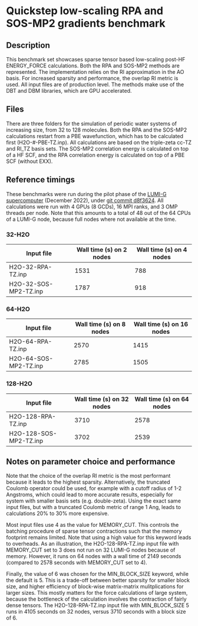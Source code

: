 # Quickstep low-scaling RPA and SOS-MP2 gradients benchmark

## Description

This benchmark set showcases sparse tensor based low-scaling post-HF ENERGY_FORCE calculations. Both
the RPA and SOS-MP2 methods are represented. The implementation relies on the RI approximation in the
AO basis. For increased sparsity and performance, the overlap RI metric is used. All input files are
of production level. The methods make use of the DBT and DBM libraries, which are GPU accelerated.

## Files

There are three folders for the simulation of periodic water systems of increasing size, from 32 to
128 molecules. Both the RPA and the SOS-MP2 calculations restart from a PBE wavefunction, which has
to be calculated first (H2O-#-PBE-TZ.inp). All calculations are based on the triple-zeta cc-TZ and
RI_TZ basis sets. The SOS-MP2 correlation energy is calculated on top of a HF SCF, and the RPA
correlation energy is calculated on top of a PBE SCF (without EXX).

## Reference timings

These benchmarks were run during the pilot phase of the
[LUMI-G supercomputer](https://docs.lumi-supercomputer.eu/hardware/compute/lumig/) (December 2022), under
[git commit d8f3624](https://github.com/cp2k/cp2k/commit/d8f36242127b9a828f127550ecd9613eefb3f1cc).
All calculations were run with 4 GPUs (8 GCDs), 16 MPI ranks, and 3 OMP threads per node.
Note that this amounts to a total of 48 out of the 64 CPUs of a LUMI-G node,
because full nodes where not available at the time.

### 32-H2O

| Input file            | Wall time (s) on 2 nodes | Wall time (s) on 4 nodes |
| --------------------- | ------------------------ | ------------------------ |
| H2O-32-RPA-TZ.inp     | 1531                     | 788                      |
| H2O-32-SOS-MP2-TZ.inp | 1787                     | 918                      |

### 64-H2O

| Input file            | Wall time (s) on 8 nodes | Wall time (s) on 16 nodes |
| --------------------- | ------------------------ | ------------------------- |
| H2O-64-RPA-TZ.inp     | 2570                     | 1415                      |
| H2O-64-SOS-MP2-TZ.inp | 2785                     | 1505                      |

### 128-H2O

| Input file             | Wall time (s) on 32 nodes | Wall time (s) on 64 nodes |
| ---------------------- | ------------------------- | ------------------------- |
| H2O-128-RPA-TZ.inp     | 3710                      | 2578                      |
| H2O-128-SOS-MP2-TZ.inp | 3702                      | 2539                      |

## Notes on parameter choice and performance

Note that the choice of the overlap RI metric is the most performant because it leads to the highest
sparsity. Alternatively, the truncated Coulomb operator could be used, for example with a cutoff
radius of 1-2 Angstroms, which could lead to more accurate results, especially for system with smaller
basis sets (e.g. double-zeta). Using the exact same input files, but with a truncated Coulomb metric
of range 1 Ang, leads to calculations 20% to 30% more expensive.

Most input files use 4 as the value for MEMORY_CUT. This controls the batching procedure of sparse
tensor contractions such that the memory footprint remains limited. Note that using a high value for
this keyword leads to overheads. As an illustration, the H2O-128-RPA-TZ.inp input file with MEMORY_CUT
set to 3 does not run on 32 LUMI-G nodes because of memory. However, it runs on 64 nodes with a wall
time of 2149 seconds (compared to 2578 seconds with MEMORY_CUT set to 4).

Finally, the value of 6 was chosen for the MIN_BLOCK_SIZE keyword, while the default is 5. This is
a trade-off between better sparsity for smaller block size, and higher efficiency of block-wise
matrix-matrix mulitplications for larger sizes. This mostly matters for the force calculations of large
system, because the bottleneck of the calculation involves the contraction of fairly dense tensors.
The H2O-128-RPA-TZ.inp input file with MIN_BLOCK_SIZE 5 runs in 4105 seconds on 32 nodes, versus
3710 seconds with a block size of 6.
